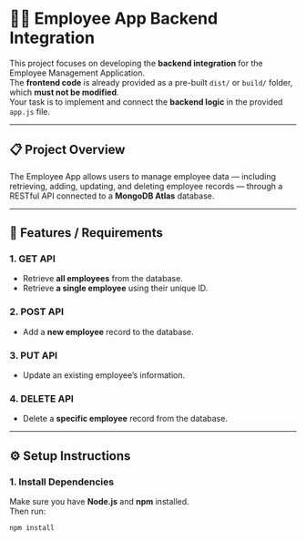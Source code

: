 # 🧑‍💼 Employee App Backend Integration

This project focuses on developing the **backend integration** for the Employee Management Application.  
The **frontend code** is already provided as a pre-built `dist/` or `build/` folder, which **must not be modified**.  
Your task is to implement and connect the **backend logic** in the provided `app.js` file.

---

## 📋 Project Overview

The Employee App allows users to manage employee data — including retrieving, adding, updating, and deleting employee records — through a RESTful API connected to a **MongoDB Atlas** database.

---

## 🚀 Features / Requirements

### 1. **GET API**
- Retrieve **all employees** from the database.
- Retrieve **a single employee** using their unique ID.

### 2. **POST API**
- Add a **new employee** record to the database.

### 3. **PUT API**
- Update an existing employee’s information.

### 4. **DELETE API**
- Delete a **specific employee** record from the database.

---

## ⚙️ Setup Instructions

### 1. **Install Dependencies**
Make sure you have **Node.js** and **npm** installed.  
Then run:
```bash
npm install
